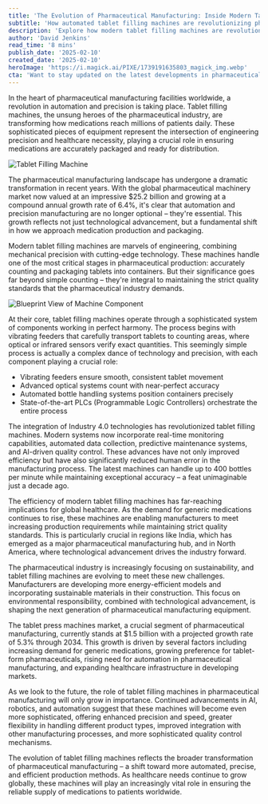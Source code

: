 ```yaml
---
title: 'The Evolution of Pharmaceutical Manufacturing: Inside Modern Tablet Filling Machines'
subtitle: 'How automated tablet filling machines are revolutionizing pharmaceutical production'
description: 'Explore how modern tablet filling machines are revolutionizing pharmaceutical manufacturing through advanced automation, precision engineering, and Industry 4.0 technologies. With the global pharmaceutical machinery market valued at $25.2 billion, these sophisticated systems are transforming medication production while ensuring unprecedented accuracy and efficiency.'
author: 'David Jenkins'
read_time: '8 mins'
publish_date: '2025-02-10'
created_date: '2025-02-10'
heroImage: 'https://i.magick.ai/PIXE/1739191635803_magick_img.webp'
cta: 'Want to stay updated on the latest developments in pharmaceutical manufacturing technology? Follow us on LinkedIn for exclusive insights, industry updates, and expert perspectives on the future of automated manufacturing solutions.'
---
```


In the heart of pharmaceutical manufacturing facilities worldwide, a revolution in automation and precision is taking place. Tablet filling machines, the unsung heroes of the pharmaceutical industry, are transforming how medications reach millions of patients daily. These sophisticated pieces of equipment represent the intersection of engineering precision and healthcare necessity, playing a crucial role in ensuring medications are accurately packaged and ready for distribution.

![Tablet Filling Machine](https://i.magick.ai/PIXE/1739191635803_magick_img.webp)

The pharmaceutical manufacturing landscape has undergone a dramatic transformation in recent years. With the global pharmaceutical machinery market now valued at an impressive $25.2 billion and growing at a compound annual growth rate of 6.4%, it's clear that automation and precision manufacturing are no longer optional – they're essential. This growth reflects not just technological advancement, but a fundamental shift in how we approach medication production and packaging.

Modern tablet filling machines are marvels of engineering, combining mechanical precision with cutting-edge technology. These machines handle one of the most critical stages in pharmaceutical production: accurately counting and packaging tablets into containers. But their significance goes far beyond simple counting – they're integral to maintaining the strict quality standards that the pharmaceutical industry demands.

![Blueprint View of Machine Component](https://i.magick.ai/PIXE/1739191635807_magick_img.webp)

At their core, tablet filling machines operate through a sophisticated system of components working in perfect harmony. The process begins with vibrating feeders that carefully transport tablets to counting areas, where optical or infrared sensors verify exact quantities. This seemingly simple process is actually a complex dance of technology and precision, with each component playing a crucial role:

- Vibrating feeders ensure smooth, consistent tablet movement
- Advanced optical systems count with near-perfect accuracy
- Automated bottle handling systems position containers precisely
- State-of-the-art PLCs (Programmable Logic Controllers) orchestrate the entire process

The integration of Industry 4.0 technologies has revolutionized tablet filling machines. Modern systems now incorporate real-time monitoring capabilities, automated data collection, predictive maintenance systems, and AI-driven quality control. These advances have not only improved efficiency but have also significantly reduced human error in the manufacturing process. The latest machines can handle up to 400 bottles per minute while maintaining exceptional accuracy – a feat unimaginable just a decade ago.

The efficiency of modern tablet filling machines has far-reaching implications for global healthcare. As the demand for generic medications continues to rise, these machines are enabling manufacturers to meet increasing production requirements while maintaining strict quality standards. This is particularly crucial in regions like India, which has emerged as a major pharmaceutical manufacturing hub, and in North America, where technological advancement drives the industry forward.

The pharmaceutical industry is increasingly focusing on sustainability, and tablet filling machines are evolving to meet these new challenges. Manufacturers are developing more energy-efficient models and incorporating sustainable materials in their construction. This focus on environmental responsibility, combined with technological advancement, is shaping the next generation of pharmaceutical manufacturing equipment.

The tablet press machines market, a crucial segment of pharmaceutical manufacturing, currently stands at $1.5 billion with a projected growth rate of 5.3% through 2034. This growth is driven by several factors including increasing demand for generic medications, growing preference for tablet-form pharmaceuticals, rising need for automation in pharmaceutical manufacturing, and expanding healthcare infrastructure in developing markets.

As we look to the future, the role of tablet filling machines in pharmaceutical manufacturing will only grow in importance. Continued advancements in AI, robotics, and automation suggest that these machines will become even more sophisticated, offering enhanced precision and speed, greater flexibility in handling different product types, improved integration with other manufacturing processes, and more sophisticated quality control mechanisms.

The evolution of tablet filling machines reflects the broader transformation of pharmaceutical manufacturing – a shift toward more automated, precise, and efficient production methods. As healthcare needs continue to grow globally, these machines will play an increasingly vital role in ensuring the reliable supply of medications to patients worldwide.